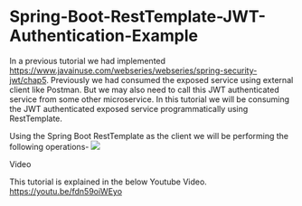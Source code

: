 # Spring-Boot-RestTemplate-JWT-Authentication-Example

In a previous tutorial we had implemented https://www.javainuse.com/webseries/webseries/spring-security-jwt/chap5.
Previously we had consumed the exposed service using external client like Postman. But we may also need to call this JWT authenticated service from some other microservice. In this tutorial we will be consuming the JWT authenticated exposed service programmatically using RestTemplate.

Using the Spring Boot RestTemplate as the client we will be performing the following operations-
![](https://www.javainuse.com/boot-71-3-min.JPG)

Video

This tutorial is explained in the below Youtube Video.<br>
https://youtu.be/fdn59oiWEyo</br>
